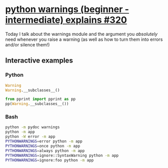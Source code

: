 # [python warnings (beginner - intermediate) explains #320](https://youtu.be/tZSEZ2WG5w8)

Today I talk about the warnings module and the argument you *absolutely* need whenever you raise a warning (as well as how to turn them into errors and/or silence them!)

## Interactive examples

### Python

```python
Warning
Warning.__subclasses__()

from pprint import pprint as pp
pp(Warning.__subclasses__())
```

### Bash

```bash
python -m pydoc warnings
python -m app
python -W error -m app
PYTHONWARNINGS=error python -m app
PYTHONWARNINGS=once python -m app
PYTHONWARNINGS=always python -m app
PYTHONWARNINGS=ignore::SyntaxWarning python -m app
PYTHONWARNINGS=ignore:foo python -m app
```
